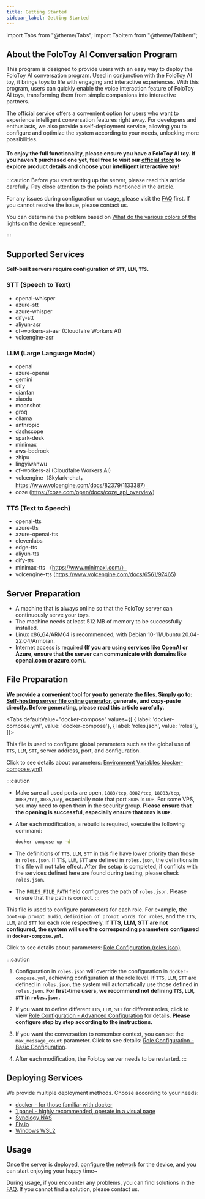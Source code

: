 ```yaml
---
title: Getting Started
sidebar_label: Getting Started
---
```


import Tabs from "@theme/Tabs";
import TabItem from "@theme/TabItem";

## About the FoloToy AI Conversation Program
This program is designed to provide users with an easy way to deploy the FoloToy AI conversation program. Used in conjunction with the FoloToy AI toy, it brings toys to life with engaging and interactive experiences. With this program, users can quickly enable the voice interaction feature of FoloToy AI toys, transforming them from simple companions into interactive partners.

The official service offers a convenient option for users who want to experience intelligent conversation features right away. For developers and enthusiasts, we also provide a self-deployment service, allowing you to configure and optimize the system according to your needs, unlocking more possibilities.

#### To enjoy the full functionality, please ensure you have a FoloToy AI toy. If you haven’t purchased one yet, feel free to visit our [official store](https://folotoy.com) to explore product details and choose your intelligent interactive toy!

:::caution
Before you start setting up the server, please read this article carefully. Pay close attention to the points mentioned in the article.

For any issues during configuration or usage, please visit the [FAQ](../faq.md) first. If you cannot resolve the issue, please contact us.

You can determine the problem based on [What do the various colors of the lights on the device represent?](../faq.md#what-do-the-various-colors-of-the-lights-represent).

:::

## Supported Services
**Self-built servers require configuration of `STT`, `LLM`, `TTS`.**

### STT (Speech to Text)
- openai-whisper
- azure-stt
- azure-whisper
- dify-stt
- aliyun-asr
- cf-workers-ai-asr (Cloudfalre Workers AI)
- volcengine-asr

### LLM (Large Language Model)
- openai
- azure-openai
- gemini
- dify
- qianfan
- xiaodu
- moonshot
- groq
- ollama
- anthropic
- dashscope
- spark-desk
- minimax
- aws-bedrock
- zhipu
- lingyiwanwu
- cf-workers-ai  (Cloudfalre Workers AI)
- volcengine（Skylark-chat，https://www.volcengine.com/docs/82379/1133387）
- coze (https://coze.com/open/docs/coze_api_overview)

### TTS (Text to Speech)
- openai-tts
- azure-tts
- azure-openai-tts
- elevenlabs
- edge-tts
- aliyun-tts
- dify-tts
- minimax-tts （https://www.minimaxi.com/）
- volcengine-tts (https://www.volcengine.com/docs/6561/97465)

## Server Preparation

- A machine that is always online so that the FoloToy server can continuously serve your toys.
- The machine needs at least 512 MB of memory to be successfully installed.
- Linux x86_64/ARM64 is recommended, with Debian 10-11/Ubuntu 20.04-22.04/Armbian.
- Internet access is required **(If you are using services like OpenAI or Azure, ensure that the server can communicate with domains like openai.com or azure.com)**.

## File Preparation

**We provide a convenient tool for you to generate the files. Simply go to: [Self-hosting server file online generator](https://self-hosting-file-generator.vercel.app/), generate, and copy-paste directly. Before generating, please read this article carefully.**

<Tabs
defaultValue="docker-compose"
values={[
{ label: 'docker-compose.yml', value: 'docker-compose'},
{ label: 'roles.json', value: 'roles'},
]}>
<TabItem value="docker-compose">

This file is used to configure global parameters such as the global use of `TTS`, `LLM`, `STT`, server address, port, and configuration.

Click to see details about parameters: [Environment Variables (docker-compose.yml)](https://docs.folotoy.com/en/docs/configuration/environment_variables)

:::caution

- Make sure all used ports are open, `1883/tcp`, `8082/tcp`, `18083/tcp`, `8083/tcp`, `8085/udp`, especially note that port `8085` is `UDP`. For some VPS, you may need to open them in the security group. **Please ensure that the opening is successful, especially ensure that `8085` is `UDP`.**

- After each modification, a rebuild is required, execute the following command:
    ```bash
    docker compose up -d
    ```

- The definitions of `TTS`, `LLM`, `STT` in this file have lower priority than those in `roles.json`. If `TTS`, `LLM`, `STT` are defined in `roles.json`, the definitions in this file will not take effect. After the setup is completed, if conflicts with the services defined here are found during testing, please check `roles.json`.

- The `ROLES_FILE_PATH` field configures the path of `roles.json`. Please ensure that the path is correct.
:::

</TabItem>

<TabItem value="roles">

This file is used to configure parameters for each role. For example, the `boot-up prompt audio`, `definition of prompt words for roles`, and the `TTS`, `LLM`, and `STT` for each role respectively. **If TTS, LLM, STT are not configured, the system will use the corresponding parameters configured in `docker-compose.yml`.**

Click to see details about parameters: [Role Configuration (roles.json)](https://docs.folotoy.com/en/docs/configuration/roles_config)


:::caution

1. Configuration in `roles.json` will override the configuration in `docker-compose.yml`, achieving configuration at the role level. If `TTS`, `LLM`, `STT` are defined in `roles.json`, the system will automatically use those defined in `roles.json`. **For first-time users, we recommend not defining `TTS`, `LLM`, `STT` in `roles.json`.**

2. If you want to define different `TTS`, `LLM`, `STT` for different roles, click to view [Role Configuration - Advanced Configuration](../configuration/roles_config.mdx#advanced-configuration) for details. **Please configure step by step according to the instructions.**

3. If you want the conversation to remember context, you can set the `max_message_count` parameter. Click to see details: [Role Configuration - Basic Configuration](../configuration/roles_config#basic-configuration).

4. After each modification, the Folotoy server needs to be restarted.
:::


</TabItem>
</Tabs>

## Deploying Services

We provide multiple deployment methods. Choose according to your needs:

- [docker - for those familiar with docker](./docker.md)
- [1 panel - highly recommended, operate in a visual page](./1panel.md)
- [Synology NAS](./synology-nas.md)
- [Fly.io](./flyio.md)
- [Windows WSL2](./windows-wsl2.md)

## Usage

Once the server is deployed, [configure the network](../manual/wifi-connect.md) for the device, and you can start enjoying your happy time~

During usage, if you encounter any problems, you can find solutions in the [FAQ](../faq.md). If you cannot find a solution, please contact us.
